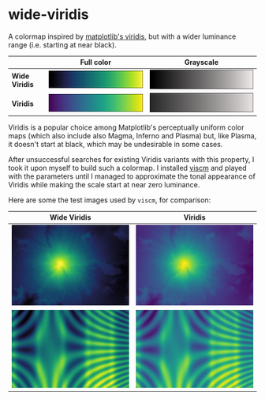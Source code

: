# wide-viridis

A colormap inspired by [matplotlib's viridis](https://matplotlib.org/users/colormaps.html),
but with a wider luminance range (i.e. starting at near black).

|                  | Full color                             | Grayscale                              |
| ---------------- | -------------------------------------- | -------------------------------------- |
| **Wide Viridis** | ![](images/fullcolor_wide-viridis.png) | ![](images/grayscale_wide-viridis.png) |
| **Viridis**      | ![](images/fullcolor_viridis.png)      | ![](images/grayscale_viridis.png)      |

Viridis is a popular choice among Matplotlib's perceptually uniform color maps
(which also include also Magma, Inferno and Plasma)
but, like Plasma, it doesn't start at black, which may be undesirable in some cases.

After unsuccessful searches for existing Viridis variants with this property,
I took it upon myself to build such a colormap.
I installed [viscm](https://github.com/matplotlib/viscm) and played with the parameters
until I managed to approximate the tonal appearance of Viridis
while making the scale start at near zero luminance.

Here are some the test images used by `viscm`, for comparison:

| Wide Viridis                       | Viridis                       |
|:----------------------------------:|:-----------------------------:|
| ![](images/demo1_wide-viridis.png) | ![](images/demo1_viridis.png) |
| ![](images/demo2_wide-viridis.png) | ![](images/demo2_viridis.png) |
